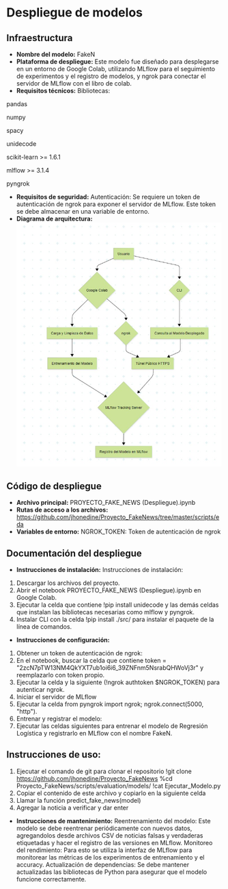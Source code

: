 
# Despliegue de modelos

## Infraestructura

- **Nombre del modelo:** FakeN
- **Plataforma de despliegue:** Este modelo fue diseñado para desplegarse en un entorno de Google Colab, utilizando MLflow para el seguimiento de experimentos y el registro de modelos, y ngrok para conectar el servidor de MLflow con el libro de colab.
- **Requisitos técnicos:** Bibliotecas:

pandas

numpy

spacy

unidecode

scikit-learn >= 1.6.1

mlflow >= 3.1.4

pyngrok


- **Requisitos de seguridad:** Autenticación: Se requiere un token de autenticación de ngrok para exponer el servidor de MLflow. Este token se debe almacenar en una variable de entorno.
- **Diagrama de arquitectura:** ![Diagrama de Arquitectura](diagrama.jpg)

## Código de despliegue

- **Archivo principal:** PROYECTO_FAKE_NEWS (Despliegue).ipynb
- **Rutas de acceso a los archivos:** https://github.com/jhonedine/Proyecto_FakeNews/tree/master/scripts/eda
- **Variables de entorno:** NGROK_TOKEN: Token de autenticación de ngrok

## Documentación del despliegue

- **Instrucciones de instalación:**
Instrucciones de instalación:
1. Descargar los archivos del proyecto.
2. Abrir el notebook PROYECTO_FAKE_NEWS (Despliegue).ipynb en Google Colab.
3. Ejecutar la celda que contiene !pip install unidecode y las demás celdas que instalan las bibliotecas necesarias como mlflow y pyngrok.
4. Instalar CLI con la celda !pip install ./src/ para instalar el paquete de la línea de comandos.

- **Instrucciones de configuración:**
1. Obtener un token de autenticación de ngrok:
2. En el notebook, buscar la celda que contiene token = "2zcN7pTW13NM4QkYXT7ub1oi6i6_39ZNFnm5NsrabQHWoVj3r" y reemplazarlo con token propio.
3. Ejecutar la celda y la siguiente (!ngrok authtoken $NGROK_TOKEN) para autenticar ngrok.
4. Iniciar el servidor de MLflow
5. Ejecutar la celda from pyngrok import ngrok; ngrok.connect(5000, "http").
6. Entrenar y registrar el modelo:
7. Ejecutar las celdas siguientes para entrenar el modelo de Regresión Logística y registrarlo en MLflow con el nombre FakeN.

## **Instrucciones de uso:**
1. Ejecutar el comando de git para clonar el repositorio
    !git clone https://github.com/jhonedine/Proyecto_FakeNews
     %cd Proyecto_FakeNews/scripts/evaluation/models/
     !cat Ejecutar_Modelo.py
2. Copiar el contenido de este archivo y copiarlo en la siguiente celda
3. Llamar la función
   predict_fake_news(model)
4. Agregar la noticia a verificar y dar enter

- **Instrucciones de mantenimiento:**
Reentrenamiento del modelo: Este modelo se debe reentrenar periódicamente con nuevos datos, agregandolos desde archivos CSV de noticias falsas y verdaderas etiquetadas y hacer el registro de las versiones en MLflow.
Monitoreo del rendimiento: Para esto se utiliza la interfaz de MLflow para monitorear las métricas de los experimentos de entrenamiento y el accuracy.
Actualización de dependencias: Se debe mantener actualizadas las bibliotecas de Python para asegurar que el modelo funcione correctamente.

